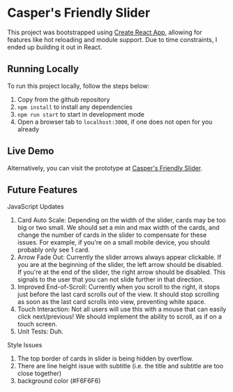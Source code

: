 # Casper's Friendly Slider

This project was bootstrapped using [Create React App](https://github.com/facebook/create-react-app), allowing for features like hot reloading and module support. Due to time constraints, I ended up building it out in React.

## Running Locally

To run this project locally, follow the steps below: 

1. Copy from the github repository
2. `npm install` to install any dependencies
3. `npm run start` to start in development mode
4. Open a browser tab to `localhost:3000`, if one does not open for you already

## Live Demo

Alternatively, you can visit the prototype at [Casper's Friendly Slider](https://caspers-friendly-slider.netlify.app/).

## Future Features

JavaScript Updates

1. Card Auto Scale: Depending on the width of the slider, cards may be too big or two small. We should set a min and max width of the cards, and change the number of cards in the slider to compensate for these issues. For example, if you're on a small mobile device, you should probably only see 1 card.
2. Arrow Fade Out: Currently the slider arrows always appear clickable. If you are at the beginning of the slider, the left arrow should be disabled. If you're at the end of the slider, the right arrow should be disabled. This signals to the user that you can not slide further in that direction.
3. Improved End-of-Scroll: Currently when you scroll to the right, it stops just before the last card scrolls *out* of the view. It should stop scrolling as soon as the last card scrolls into view, preventing white space.
4. Touch Interaction: Not all users will use this with a mouse that can easily click next/previous! We should implement the ability to scroll, as if on a touch screen.
5. Unit Tests: Duh.

Style Issues

1. The top border of cards in slider is being hidden by overflow.
2. There are line height issue with subtitle (i.e. the title and subtitle are too close together)
3. background color (#F6F6F6)